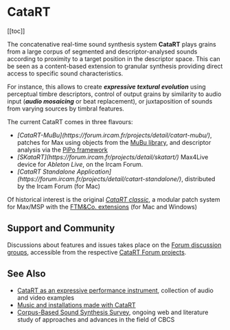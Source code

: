 # CataRT

[[toc]]

The concatenative real-time sound synthesis system <strong>CataRT</strong> plays grains from a large corpus of segmented and descriptor-analysed sounds according to proximity to a target position in the descriptor space. This can be seen as a content-based extension to granular synthesis providing direct access to specific sound characteristics.

For instance, this allows to create ***expressive textural evolution*** using perceptual timbre descriptors, control of output grains by similarity to audio input (***audio mosaicing*** or beat replacement), or juxtaposition of sounds from varying sources by timbral features.

The current CataRT comes in three flavours:
<ul>
 	<li><em>[CataRT-MuBu](https://forum.ircam.fr/projects/detail/catart-mubu/)</em>, patches for Max using objects from the <a title="MuBu" href="http://ismm.ircam.fr/mubu/">MuBu library</a>, and descriptor analysis via the <a title="PiPo" href="http://ismm.ircam.fr/pipo/">PiPo framework</a></li>
 	<li><em>[SKataRT](https://forum.ircam.fr/projects/detail/skatart/)</em> Max4Live device for <em>Ableton Live</em>, on the Ircam Forum.</li>
 	<li><em>[CataRT Standalone Application](https://forum.ircam.fr/projects/detail/catart-standalone/)</em>, distributed by the Ircam Forum (for Mac)</li>
</ul>

Of historical interest is the original <a href="http://imtr.ircam.fr/imtr/CataRT" target="_blank" rel="noopener noreferrer"><em>CataRT classic</em></a>, a modular patch system for Max/MSP with the <a title="FTM&amp;Co" href="http://ismm.ircam.fr/ftmco/">FTM&amp;Co. extensions</a> (for Mac and Windows)</li>

## Support and Community

Discussions about features and issues takes place on the [Forum discussion groups](https://discussion.forum.ircam.fr/categories), accessible from the respective [CataRT Forum projects](https://forum.ircam.fr/topics/detail/60-Catart/).

## See Also
<ul>
 	<li><a href="http://imtr.ircam.fr/imtr/CataRT_Instrument" target="_blank" rel="noopener noreferrer">CataRT as an expressive performance instrument</a>, collection of audio and video examples</li>
 	<li><a href="http://imtr.ircam.fr/imtr/CataRT_Music" target="_blank" rel="noopener noreferrer">Music and installations made with CataRT</a></li>
 	<li><a href="http://imtr.ircam.fr/imtr/Corpus-Based_Sound_Synthesis_Survey" target="_blank" rel="noopener noreferrer">Corpus-Based Sound Synthesis Survey</a>, ongoing web and literature study of approaches and advances in the field of CBCS</li>
</ul>
